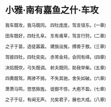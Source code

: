 # 小雅·南有嘉鱼之什·车攻

我车既攻，我马既同。
四牡庞庞，驾言徂东。(一章)

田车既好，四牡孔阜。
东有甫草，驾言行狩。(二章)

之子于苗，选徒嚣嚣。
建旐设旄，搏兽于敖。(三章)

驾彼四牡，四牡奕奕。
赤芾金舄，会同有绎。(四章)

决拾既佽，弓矢既调。
射夫既同，助我举柴。(五章)

四黄既驾，两骖不猗。
不失其驰，舍矢如破。(六章)

萧萧马鸣，悠悠旆旌。
徒御不惊，大庖不盈。(七章)

之子于征，有闻无声。
允矣君子，展也大成。(八章)


